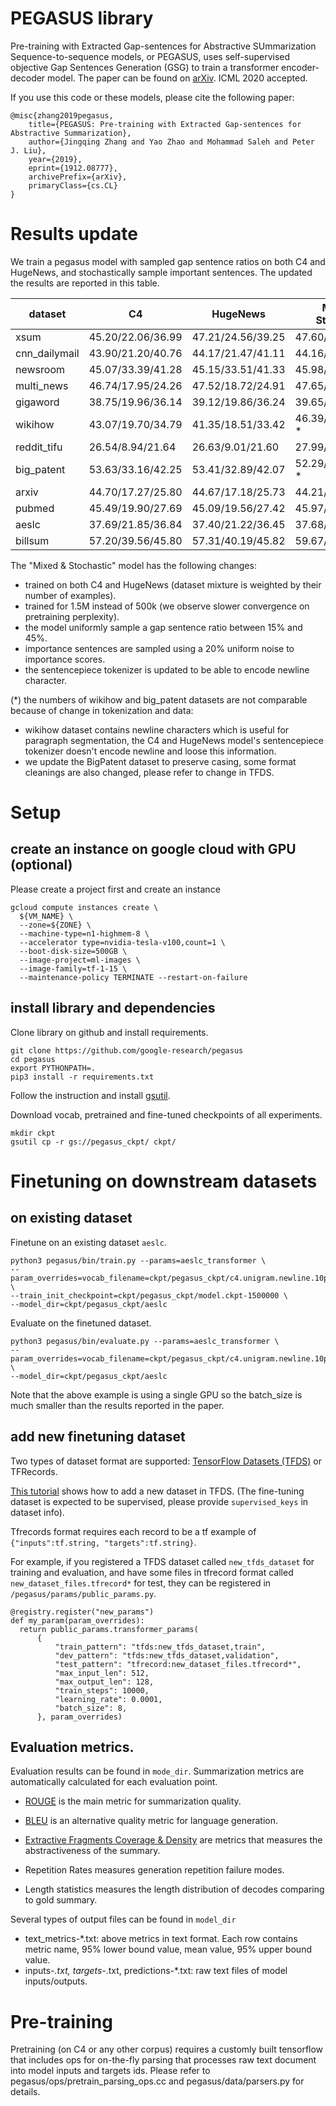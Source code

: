 # PEGASUS library

Pre-training with Extracted Gap-sentences for Abstractive SUmmarization
Sequence-to-sequence models, or PEGASUS, uses self-supervised objective Gap
Sentences Generation (GSG) to train a transformer encoder-decoder model. The
paper can be found on [arXiv](https://arxiv.org/abs/1912.08777). ICML 2020 accepted.

If you use this code or these models, please cite the following paper:
```
@misc{zhang2019pegasus,
    title={PEGASUS: Pre-training with Extracted Gap-sentences for Abstractive Summarization},
    author={Jingqing Zhang and Yao Zhao and Mohammad Saleh and Peter J. Liu},
    year={2019},
    eprint={1912.08777},
    archivePrefix={arXiv},
    primaryClass={cs.CL}
}
```

# Results update

We train a pegasus model with sampled gap sentence ratios on both C4 and HugeNews, and stochastically sample important sentences. The updated the results are reported in this table.

| dataset | C4 | HugeNews | Mixed & Stochastic|
| ---- | ---- | ---- | ----|
| xsum | 45.20/22.06/36.99 | 47.21/24.56/39.25 | 47.60/24.83/39.64|
| cnn_dailymail | 43.90/21.20/40.76 | 44.17/21.47/41.11 | 44.16/21.56/41.30|
| newsroom | 45.07/33.39/41.28 | 45.15/33.51/41.33 | 45.98/34.20/42.18|
| multi_news | 46.74/17.95/24.26 | 47.52/18.72/24.91 | 47.65/18.75/24.95|
| gigaword | 38.75/19.96/36.14 | 39.12/19.86/36.24 | 39.65/20.47/36.76|
| wikihow | 43.07/19.70/34.79 | 41.35/18.51/33.42 | 46.39/22.12/38.41 *|
| reddit_tifu | 26.54/8.94/21.64 | 26.63/9.01/21.60 | 27.99/9.81/22.94|
| big_patent | 53.63/33.16/42.25 | 53.41/32.89/42.07 | 52.29/33.08/41.66 *|
| arxiv | 44.70/17.27/25.80 | 44.67/17.18/25.73 | 44.21/16.95/25.67|
| pubmed | 45.49/19.90/27.69 | 45.09/19.56/27.42 | 45.97/20.15/28.25|
| aeslc | 37.69/21.85/36.84 | 37.40/21.22/36.45 | 37.68/21.25/36.51|
| billsum | 57.20/39.56/45.80 | 57.31/40.19/45.82 | 59.67/41.58/47.59|

The "Mixed & Stochastic" model has the following changes:
- trained on both C4 and HugeNews (dataset mixture is weighted by their number of examples). 
- trained for 1.5M instead of 500k (we observe slower convergence on pretraining perplexity).
- the model uniformly sample a gap sentence ratio between 15% and 45%.
- importance sentences are sampled using a 20% uniform noise to importance scores.
- the sentencepiece tokenizer is updated to be able to encode newline character.


(*) the numbers of wikihow and big_patent datasets are not comparable because of change in tokenization and data:
- wikihow dataset contains newline characters which is useful for paragraph segmentation, the C4 and HugeNews model's sentencepiece tokenizer doesn't encode newline and loose this information.
- we update the BigPatent dataset to preserve casing, some format cleanings are also changed, please refer to change in TFDS.


# Setup

## create an instance on google cloud with GPU (optional)

Please create a project first and create an instance

```
gcloud compute instances create \
  ${VM_NAME} \
  --zone=${ZONE} \
  --machine-type=n1-highmem-8 \
  --accelerator type=nvidia-tesla-v100,count=1 \
  --boot-disk-size=500GB \
  --image-project=ml-images \
  --image-family=tf-1-15 \
  --maintenance-policy TERMINATE --restart-on-failure
```

## install library and dependencies

Clone library on github and install requirements.

```
git clone https://github.com/google-research/pegasus
cd pegasus
export PYTHONPATH=.
pip3 install -r requirements.txt
```

Follow the instruction and install [gsutil](https://cloud.google.com/storage/docs/gsutil_install).

Download vocab, pretrained and fine-tuned checkpoints of all experiments.

```
mkdir ckpt
gsutil cp -r gs://pegasus_ckpt/ ckpt/

```

# Finetuning on downstream datasets

## on existing dataset

Finetune on an existing dataset `aeslc`.

```
python3 pegasus/bin/train.py --params=aeslc_transformer \
--param_overrides=vocab_filename=ckpt/pegasus_ckpt/c4.unigram.newline.10pct.96000.model \
--train_init_checkpoint=ckpt/pegasus_ckpt/model.ckpt-1500000 \
--model_dir=ckpt/pegasus_ckpt/aeslc
```

Evaluate on the finetuned dataset.

```
python3 pegasus/bin/evaluate.py --params=aeslc_transformer \
--param_overrides=vocab_filename=ckpt/pegasus_ckpt/c4.unigram.newline.10pct.96000.model,batch_size=1,beam_size=5,beam_alpha=0.6 \
--model_dir=ckpt/pegasus_ckpt/aeslc
```

Note that the above example is using a single GPU so the batch_size is much smaller
than the results reported in the paper.

## add new finetuning dataset

Two types of dataset format are supported: [TensorFlow Datasets (TFDS)](https://www.tensorflow.org/datasets) or TFRecords.

[This tutorial](https://www.tensorflow.org/datasets/add_dataset) shows how to add a new dataset in TFDS.
(The fine-tuning dataset is expected to be supervised, please provide
`supervised_keys` in dataset info).

Tfrecords format requires each record to be a tf example of `{"inputs":tf.string, "targets":tf.string}`.

For example, if you registered a TFDS dataset called `new_tfds_dataset` for training and evaluation, and have some files in tfrecord format called `new_dataset_files.tfrecord*` for test, they can be registered in `/pegasus/params/public_params.py`.

```
@registry.register("new_params")
def my_param(param_overrides):
  return public_params.transformer_params(
      {
          "train_pattern": "tfds:new_tfds_dataset,train",
          "dev_pattern": "tfds:new_tfds_dataset,validation",
          "test_pattern": "tfrecord:new_dataset_files.tfrecord*",
          "max_input_len": 512,
          "max_output_len": 128,
          "train_steps": 10000,
          "learning_rate": 0.0001,
          "batch_size": 8,
      }, param_overrides)
```

## Evaluation metrics.

Evaluation results can be found in `mode_dir`. Summarization metrics are automatically
calculated for each evaluation point.

-   [ROUGE](https://www.aclweb.org/anthology/W04-1013.pdf) is the main metric
    for summarization quality.

-   [BLEU](https://www.aclweb.org/anthology/P02-1040.pdf) is an alternative
    quality metric for language generation.

-   [Extractive Fragments Coverage & Density](https://arxiv.org/pdf/1804.11283.pdf)
    are metrics that measures the abstractiveness of the summary.


-   Repetition Rates measures generation repetition failure modes.

-   Length statistics measures the length distribution of decodes comparing to gold summary.

Several types of output files can be found in `model_dir`

-   text_metrics-*.txt: above metrics in text format. Each row contains metric
    name, 95% lower bound value, mean value, 95% upper bound value.
-   inputs-*.txt, targets-*.txt, predictions-*.txt: raw text files of model
    inputs/outputs.


# Pre-training

Pretraining (on C4 or any other corpus) requires a customly built tensorflow that includes ops for on-the-fly parsing that processes raw text document into model inputs and targets ids. Please refer to pegasus/ops/pretrain_parsing_ops.cc and pegasus/data/parsers.py for details.

